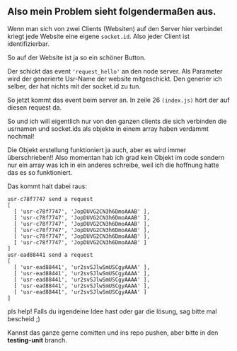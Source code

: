 ## Also mein Problem sieht folgendermaßen aus.

Wenn man sich von zwei Clients (Websiten) auf den Server hier verbindet kriegt jede Website eine
eigene ```socket.id```. Also jeder Client ist identifizierbar.

So auf der Website ist ja so ein schöner Button.

Der schickt das event ```'request_hello'``` an den node server.
Als Parameter wird der generierte Usr-Name der website mitgeschickt.
Den generier ich selber, der hat nichts mit der socket.id zu tun.

So jetzt kommt das event beim server an.
In zeile 26 ```(index.js)``` hört der auf diesen request da.

So und ich will eigentlich nur von den ganzen clients die sich verbinden
die usrnamen und socket.ids als objekte in einem array haben verdammt nochmal!

Die Objekt erstellung funktioniert ja auch, aber es wird immer überschrieben!!
Also momentan hab ich grad kein Objekt im code sondern nur ein array was ich in ein anderes
schreibe, weil ich die hoffnung hatte das es so funktioniert.

Das kommt halt dabei raus:

```
usr-c78f7747 send a request
[
  [ 'usr-c78f7747', 'JopDUVG2CN3h6DmoAAAB' ],
  [ 'usr-c78f7747', 'JopDUVG2CN3h6DmoAAAB' ],
  [ 'usr-c78f7747', 'JopDUVG2CN3h6DmoAAAB' ],
  [ 'usr-c78f7747', 'JopDUVG2CN3h6DmoAAAB' ],
  [ 'usr-c78f7747', 'JopDUVG2CN3h6DmoAAAB' ],
  [ 'usr-c78f7747', 'JopDUVG2CN3h6DmoAAAB' ]
]
usr-ead88441 send a request
[
  [ 'usr-ead88441', 'ur2svSJlwSmUSCgyAAAA' ],
  [ 'usr-ead88441', 'ur2svSJlwSmUSCgyAAAA' ],
  [ 'usr-ead88441', 'ur2svSJlwSmUSCgyAAAA' ],
  [ 'usr-ead88441', 'ur2svSJlwSmUSCgyAAAA' ],
  [ 'usr-ead88441', 'ur2svSJlwSmUSCgyAAAA' ]
]
```

pls help!
Falls du irgendeine Idee hast oder gar die lösung, sag bitte mal bescheid ;)

Kannst das ganze gerne comitten und ins repo pushen, aber bitte in den **testing-unit** branch.
